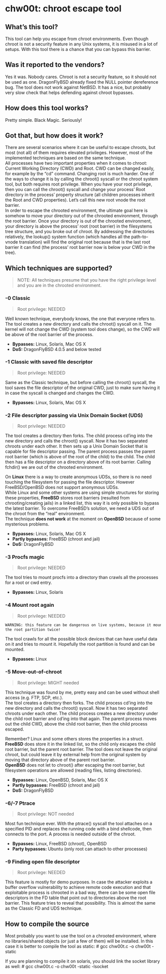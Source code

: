 # chw00t: chroot escape tool
## What’s this tool?
This tool can help you escape from chroot environments. Even though chroot is not a security feature in any Unix systems, it is misused in a lot of setups. With this tool there is a chance that you can bypass this barrier.

## Was it reported to the vendors?
Yes it was. Nobody cares. Chroot is not a security feature, so it should not be used as one. DragonFlyBSD already fixed the NULL pointer dereference bug.
The tool does not work against NetBSD. It has a nice, but probably very slow check that helps defending against chroot bypasses.

## How does this tool works?
Pretty simple. Black Magic. Seriously!

## Got that, but how does it work?
There are several scenarios where it can be useful to escape chroots, but most (not all) of them requires elevated privileges. However, most of the implemented techniques are based on the same technique.  
All processes have two important properties when it comes to chroot: Current Working Directory (CWD) and Root. CWD can be changed easily, for example by the “cd” command. Changing root is much harder. One of the ways to change it is by calling the chroot() syscall or the chroot system tool, but both requires root privilege. When you have your root privilege, then you can call the chroot() syscall and change your process’ Root directory in the process’ property structure (all children processes inherit the Root and CWD properties). Let’s call this new root vnode the root barrier.  
In order to escape the chrooted environment, the ultimate goal here is somehow to move your directory out of the chrooted environment, through the root barrier. Once your directory is out of the chrooted environment, your directory is above the process’ root (root barrier) in the filesystems tree structure, and you broke out of chroot. By addressing the directories relatively, the lookup() system function (which handles all the path-to-vnode translation) will find the original root because that is the last root barrier it can find (the process’ root barrier now is below your CWD in the tree).

## Which techniques are supported?
>NOTE: All techniques presume that you have the right privilege level and you are in the chrooted environment.

### -0 Classic
>Root privilege: NEEDED

Well known technique, everybody knows, the one that everyone refers to.  
The tool creates a new directory and calls the chroot() syscall on it. The kernel will not change the CWD (system tool does change), so the CWD will be above of the root barrier of the process.

* **Bypasses:** Linux, Solaris, Mac OS X
* **DoS:** DragonFlyBSD 4.0.5 and below tested


### -1 Classic with saved file descriptor
>Root privilege: NEEDED

Same as the Classic technique, but before calling the chroot() syscall, the tool saves the file descriptor of the original CWD, just to make sure having it in case the syscall is changed and changes the CWD.

* **Bypasses:** Linux, Solaris, Mac OS X


### -2 File descriptor passing via Unix Domain Socket (UDS)
>Root privilege: NEEDED

The tool creates a directory then forks. The child process cd’ing into the new directory and calls the chroot() syscall. Now it has two separated chroots under each other. It then sets up a Unix Domain Socket that is capable for file descriptor passing. The parent process passes the parent root barrier (which is above of the root of the child) to the child. The child then has a file descriptor on a directory above of its root barrier. Calling fchdir() we are out of the chrooted environment.  

On **Linux** there is a way to create anonymous UDSs, so there is no need touching the filesystem for passing the file descriptor. However FreeBSD/OpenBSD does not support anonymous UDSs.  
While Linux and some other systems are using simple structures for storing these properties, 
**FreeBSD** stores root barriers (resulted from chrooting/creating jails) in a linked list, this way it is only possible to bypass the latest barrier. To overcome FreeBSD’s solution, we need a UDS out of the chroot from the “real” environment.  
The technique **does not work** at the moment on **OpenBSD** because of some mysterious problems.

* **Bypasses:** Linux, Solaris, Mac OS X
* **Partly bypasses:** FreeBSD (chroot and jail)
* **DoS:** DragonFlyBSD


### -3 Procfs magic
>Root privilege: NEEDED

The tool tries to mount procfs into a directory than crawls all the processes for a root or cwd entry. 

* **Bypasses:** Linux, Solaris

### -4 Mount root again
>Root privilege: NEEDED

```sh
WARNING: this feature can be dangerous on live systems, because it mounts
the root partition twice!
```

The tool crawls for all the possible block devices that can have useful data on it and tries to mount it. Hopefully the root partition is found and can be mounted.

* **Bypasses:** Linux

### -5 Move-out-of-chroot
>Root privilege: MIGHT needed

This technique was found by me, pretty easy and can be used without shell access (e.g. FTP, SCP, etc.).  
The tool creates a directory then forks. The child process cd’ing into the new directory and calls the chroot() syscall. Now it has two separated chroots under each other. The child process creates a new directory under the child root barrier and cd’ing into that again. The parent process moves out the child CWD, above the child root barrier, then the child process escaped.

Remember? Linux and some others stores the properties in a struct. **FreeBSD** does store it in the linked list, so the child only escapes the child root barrier, but the parent root barrier. The tool does not leave the original chroot, but could leave it by external help from the original system by moving that directory above of the parent root barrier.  
**OpenBSD** does not let to chroot() after escaping the root barrier, but filesystem operations are allowed (reading files, listing directories).

* **Bypasses:** Linux, OpenBSD, Solaris, Mac OS X
* **Partly bypasses:** FreeBSD (chroot and jail)
* **DoS:** DragonFlyBSD

### -6/-7 Ptrace
>Root privilege: NOT needed

Most fun technique ever. With the ptrace() syscall the tool attaches on a specified PID and replaces the running code with a bind shellcode, then connects to the port. A process is needed outside of the chroot.

* **Bypasses:** Linux, FreeBSD (chroot), OpenBSD
* **Party bypasses:** Ubuntu (only root can attach to other processes)

### -9 Finding open file descriptor
>Root privilege: NEEDED

This feature is mostly for demo purposes. In case the attacker exploits a buffer overflow vulnerability to achieve remote code execution and that exploitable process is chrooted in a bad way, there can be some open file descriptors in the FD table that point out to directories above the root barrier. This feature tries to reveal that possibility. This is almost the same as the Classic FD and UDS technique.

## How to compile the source
Most probably you want to use the tool on a chrooted environment, where no libraries/shared objects (or just a few of them) will be installed. In this case it is better to compile the tool as static:
\# gcc chw00t.c -o chw00t -static

If you are planning to compile it on solaris, you should link the socket library as well:
\# gcc chw00t.c -o chw00t -static -lsocket


